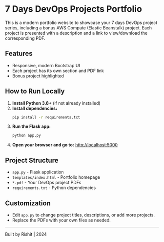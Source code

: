 # 7 Days DevOps Projects Portfolio

This is a modern portfolio website to showcase your 7 days DevOps project series, including a bonus AWS Compute (Elastic Beanstalk) project. Each project is presented with a description and a link to view/download the corresponding PDF.

## Features
- Responsive, modern Bootstrap UI
- Each project has its own section and PDF link
- Bonus project highlighted

## How to Run Locally

1. **Install Python 3.8+** (if not already installed)
2. **Install dependencies:**
   ```bash
   pip install -r requirements.txt
   ```
3. **Run the Flask app:**
   ```bash
   python app.py
   ```
4. **Open your browser and go to:**
   [http://localhost:5000](http://localhost:5000)

## Project Structure
- `app.py` - Flask application
- `templates/index.html` - Portfolio homepage
- `*.pdf` - Your DevOps project PDFs
- `requirements.txt` - Python dependencies

## Customization
- Edit `app.py` to change project titles, descriptions, or add more projects.
- Replace the PDFs with your own files as needed.

---
Built by Rishit | 2024 